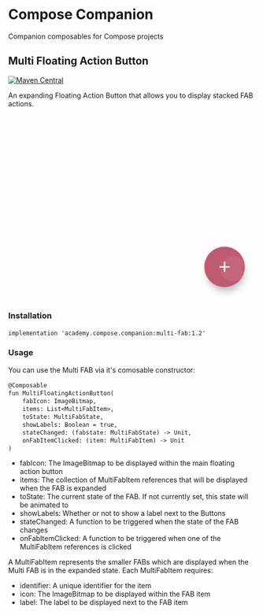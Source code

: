# Compose Companion

Companion composables for Compose projects

## Multi Floating Action Button

[![Maven Central](https://maven-badges.herokuapp.com/maven-central/academy.compose.companion/multi-fab/badge.svg)](https://maven-badges.herokuapp.com/maven-central/academy.compose.companion/multi-fab)

An expanding Floating Action Button that allows you to display stacked FAB actions.

![Multi-FAB](art/fab.gif)

### Installation

    implementation 'academy.compose.companion:multi-fab:1.2'
    
### Usage

You can use the Multi FAB via it's comosable constructor:

    @Composable
    fun MultiFloatingActionButton(
        fabIcon: ImageBitmap,
        items: List<MultiFabItem>,
        toState: MultiFabState,
        showLabels: Boolean = true,
        stateChanged: (fabstate: MultiFabState) -> Unit,
        onFabItemClicked: (item: MultiFabItem) -> Unit
    )
    
- fabIcon: The ImageBitmap to be displayed within the main floating action button
- items: The collection of MultiFabItem references that will be displayed when the FAB is expanded
- toState: The current state of the FAB. If not currently set, this state will be animated to
- showLabels: Whether or not to show a label next to the Buttons
- stateChanged: A function to be triggered when the state of the FAB changes
- onFabItemClicked: A function to be triggered when one of the MultiFabItem references is clicked

A MultiFabItem represents the smaller FABs which are displayed when the Multi FAB is in the expanded state. Each MultiFabItem requires:

- identifier: A unique identifier for the item
- icon: The ImageBitmap to be displayed within the FAB item
- label: The label to be displayed next to the FAB item
